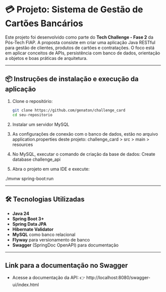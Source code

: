 # 💳 Projeto: Sistema de Gestão de Cartões Bancários
Este projeto foi desenvolvido como parte do **Tech Challenge - Fase 2** da Pós-Tech FIAP. A proposta consiste em criar uma aplicação Java RESTful para gestão de clientes, produtos de cartões e contratações. O foco está em aplicar conceitos de APIs, persistência com banco de dados, orientação a objetos e boas práticas de arquitetura.

---

## 📦 Instruções de instalação e execução da aplicação 

1. Clone o repositório:
   ```bash
   git clone https://github.com/genaton/challenge_card
   cd seu-repositorio

2. Instalar um servidor MySQL

3. As configurações de conexão com o banco de dados, estão no arquivo application.properties deste projeto: challenge_card > src > main > resources

4. No MySQL, executar o comando de criação da base de dados: Create database challenge_api

5. Abra o projeto em uma IDE e execute:

./mvnw spring-boot:run

---

## 🛠️ Tecnologias Utilizadas

- **Java 24**
- **Spring Boot 3+**
- **Spring Data JPA**
- **Hibernate Validator**
- **MySQL** como banco relacional
- **Flyway** para versionamento de banco
- **Swagger** (SpringDoc OpenAPI) para documentação

---

## Link para a documentação no Swagger

- Acesse a documentação da API:
👉 http://localhost:8080/swagger-ui/index.html






